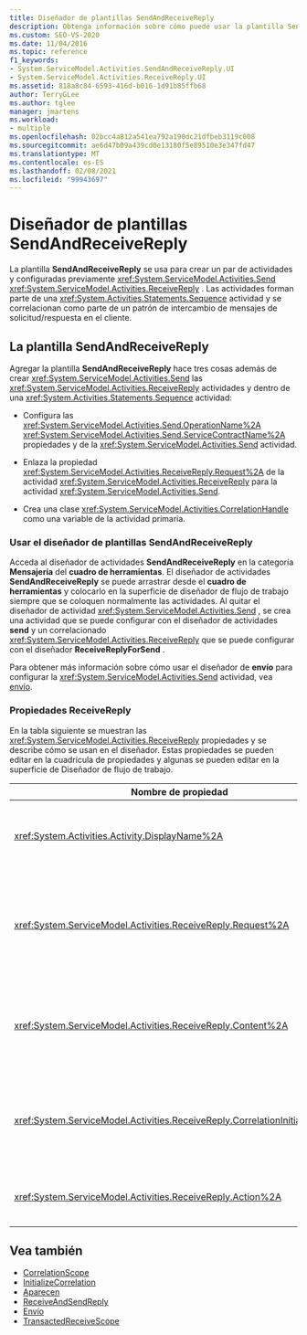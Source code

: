 ```yaml
---
title: Diseñador de plantillas SendAndReceiveReply
description: Obtenga información sobre cómo puede usar la plantilla SendAndReceiveReply en Diseñador de flujo de trabajo para crear un par de actividades de envío y ReceiveReply preconfiguradas.
ms.custom: SEO-VS-2020
ms.date: 11/04/2016
ms.topic: reference
f1_keywords:
- System.ServiceModel.Activities.SendAndReceiveReply.UI
- System.ServiceModel.Activities.ReceiveReply.UI
ms.assetid: 818a8c84-6593-416d-b016-1d91b85ffb68
author: TerryGLee
ms.author: tglee
manager: jmartens
ms.workload:
- multiple
ms.openlocfilehash: 02bcc4a812a541ea792a190dc21dfbeb3119c008
ms.sourcegitcommit: ae6d47b09a439cd0e13180f5e89510e3e347fd47
ms.translationtype: MT
ms.contentlocale: es-ES
ms.lasthandoff: 02/08/2021
ms.locfileid: "99943697"
---
```

# <a name="sendandreceivereply-template-designer"></a>Diseñador de plantillas SendAndReceiveReply

La plantilla **SendAndReceiveReply** se usa para crear un par de actividades y configuradas previamente <xref:System.ServiceModel.Activities.Send> <xref:System.ServiceModel.Activities.ReceiveReply> . Las actividades forman parte de una <xref:System.Activities.Statements.Sequence> actividad y se correlacionan como parte de un patrón de intercambio de mensajes de solicitud/respuesta en el cliente.

## <a name="the-sendandreceivereply-template"></a>La plantilla SendAndReceiveReply

Agregar la plantilla **SendAndReceiveReply** hace tres cosas además de crear <xref:System.ServiceModel.Activities.Send> las <xref:System.ServiceModel.Activities.ReceiveReply> actividades y dentro de una <xref:System.Activities.Statements.Sequence> actividad:

- Configura las <xref:System.ServiceModel.Activities.Send.OperationName%2A> <xref:System.ServiceModel.Activities.Send.ServiceContractName%2A> propiedades y de la <xref:System.ServiceModel.Activities.Send> actividad.

- Enlaza la propiedad <xref:System.ServiceModel.Activities.ReceiveReply.Request%2A> de la actividad <xref:System.ServiceModel.Activities.ReceiveReply> para la actividad <xref:System.ServiceModel.Activities.Send>.

- Crea una clase <xref:System.ServiceModel.Activities.CorrelationHandle> como una variable de la actividad primaria.

### <a name="use-the-sendandreceivereply-template-designer"></a>Usar el diseñador de plantillas SendAndReceiveReply

Acceda al diseñador de actividades **SendAndReceiveReply** en la categoría **Mensajería** del **cuadro de herramientas**. El diseñador de actividades **SendAndReceiveReply** se puede arrastrar desde el **cuadro de herramientas** y colocarlo en la superficie de diseñador de flujo de trabajo siempre que se coloquen normalmente las actividades. Al quitar el diseñador de actividad <xref:System.ServiceModel.Activities.Send> , se crea una actividad que se puede configurar con el diseñador de actividades **send** y un correlacionado <xref:System.ServiceModel.Activities.ReceiveReply> que se puede configurar con el diseñador **ReceiveReplyForSend** .

Para obtener más información sobre cómo usar el diseñador de **envío** para configurar la <xref:System.ServiceModel.Activities.Send> actividad, vea [envío](../workflow-designer/send-activity-designer.md).

### <a name="properties-of-receivereply"></a>Propiedades ReceiveReply

En la tabla siguiente se muestran las <xref:System.ServiceModel.Activities.ReceiveReply> propiedades y se describe cómo se usan en el diseñador. Estas propiedades se pueden editar en la cuadrícula de propiedades y algunas se pueden editar en la superficie de Diseñador de flujo de trabajo.

| Nombre de propiedad | Obligatorio | Uso |
|-|----------|-|
| <xref:System.Activities.Activity.DisplayName%2A> | False | El nombre descriptivo opcional de la actividad de la clase <xref:System.ServiceModel.Activities.ReceiveReply>. El valor predeterminado es ReceiveReplyForSend.<br /><br /> Aunque no es estrictamente necesario el uso de un valor no predeterminado para el descriptivo <xref:System.Activities.Activity.DisplayName%2A> , es mejor usar este tipo de valor. |
| <xref:System.ServiceModel.Activities.ReceiveReply.Request%2A> | True | Referencia a la actividad <xref:System.ServiceModel.Activities.Send> emparejada con esta actividad <xref:System.ServiceModel.Activities.ReceiveReply>. Esta propiedad no debe ser **null**. <xref:System.ServiceModel.Activities.Send><xref:System.ServiceModel.Activities.ReceiveReply>las actividades y se usan juntas en el cliente para modelar un patrón de mensajería de solicitud/respuesta. Esta propiedad especifica qué actividad <xref:System.ServiceModel.Activities.Send> se usará para formar la pareja. En el diseñador, no se puede editar esta propiedad porque se enlaza automáticamente a la <xref:System.ServiceModel.Activities.Send> actividad desde la que se creó la <xref:System.ServiceModel.Activities.ReceiveReply> actividad. |
| <xref:System.ServiceModel.Activities.ReceiveReply.Content%2A> | False | Especifica el mensaje o contenido del parámetro que se va a recibir. Puede ser una actividad <xref:System.ServiceModel.Activities.ReceiveMessageContent> o una actividad <xref:System.ServiceModel.Activities.ReceiveParametersContent>. Edite esta propiedad haciendo clic en el botón de puntos suspensivos situado junto al campo de **contenido** en la cuadrícula de propiedades, o haciendo clic en el botón **definir** situado junto a la etiqueta de **contenido** en la superficie del diseñador de actividad **Receive** . Ambos muestran el cuadro de diálogo **definición de contenido** . Para obtener más información sobre cómo usar este cuadro, vea [Content Definition (cuadro de diálogo)](../workflow-designer/content-definition-dialog-box.md). |
| <xref:System.ServiceModel.Activities.ReceiveReply.CorrelationInitializers%2A> | False | Especifica la colección de objetos <xref:System.ServiceModel.Activities.CorrelationInitializer> que inicializan varios objetos <xref:System.ServiceModel.Activities.CorrelationHandle> que configuran esta actividad <xref:System.ServiceModel.Activities.Receive> en el flujo de trabajo. Haga clic en el botón de puntos suspensivos junto a la <xref:System.ServiceModel.Activities.Receive.CorrelationInitializers%2A> propiedad en la cuadrícula de propiedades para abrir el cuadro de diálogo **Agregar inicializadores de correlación** . Para obtener más información sobre el uso de este cuadro, vea [Agregar CorrelationInitializers cuadro de diálogo](../workflow-designer/add-correlationinitializers-dialog-box.md). |
| <xref:System.ServiceModel.Activities.ReceiveReply.Action%2A> | False | Especifica el encabezado de acción del mensaje. Si no se establece explícitamente, su valor predeterminado es:<br /><br /> `https://tempuri.org/{service contract namespace}/{service contract name}/{operation name}`. |

## <a name="see-also"></a>Vea también

- [CorrelationScope](../workflow-designer/correlationscope-activity-designer.md)
- [InitializeCorrelation](../workflow-designer/initializecorrelation-activity-designer.md)
- [Aparecen](../workflow-designer/receive-activity-designer.md)
- [ReceiveAndSendReply](../workflow-designer/receiveandsendreply-template-designer.md)
- [Envío](../workflow-designer/send-activity-designer.md)
- [TransactedReceiveScope](../workflow-designer/transactedreceivescope-activity-designer.md)